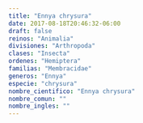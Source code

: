 ```yaml
---
title: "Ennya chrysura"
date: 2017-08-18T20:46:32-06:00
draft: false
reinos: "Animalia"
divisiones: "Arthropoda"
clases: "Insecta"
ordenes: "Hemiptera"
familias: "Membracidae"
generos: "Ennya"
especie: "chrysura"
nombre_cientifico: "Ennya chrysura"
nombre_comun: ""
nombre_ingles: ""
---
```

